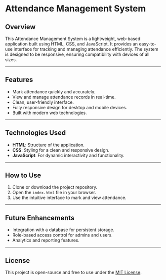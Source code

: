 # Attendance Management System  

## Overview  
This Attendance Management System is a lightweight, web-based application built using HTML, CSS, and JavaScript. 
It provides an easy-to-use interface for tracking and managing attendance efficiently. 
The system is designed to be responsive, ensuring compatibility with devices of all sizes.

---

## Features  
- Mark attendance quickly and accurately.  
- View and manage attendance records in real-time.  
- Clean, user-friendly interface.  
- Fully responsive design for desktop and mobile devices.  
- Built with modern web technologies.  

---

## Technologies Used  
- **HTML**: Structure of the application.  
- **CSS**: Styling for a clean and responsive design.  
- **JavaScript**: For dynamic interactivity and functionality.  

---

## How to Use  
1. Clone or download the project repository.  
2. Open the `index.html` file in your browser.  
3. Use the intuitive interface to mark and view attendance.  

---

## Future Enhancements  
- Integration with a database for persistent storage.  
- Role-based access control for admins and users.  
- Analytics and reporting features.  

---

## License  
This project is open-source and free to use under the [MIT License](LICENSE).  
